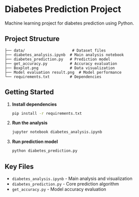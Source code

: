 # Diabetes Prediction Project

Machine learning project for diabetes prediction using Python.

## Project Structure

```
├── data/                     # Dataset files
├── diabetes_analysis.ipynb  # Main analysis notebook
├── diabetes_prediction.py   # Prediction model
├── get_accuracy.py          # Accuracy evaluation
├── Boxplot.png              # Data visualization
├── Model evaluation result.png  # Model performance
└── requirements.txt         # Dependencies
```

## Getting Started

1. **Install dependencies**
   ```bash
   pip install -r requirements.txt
   ```

2. **Run the analysis**
   ```bash
   jupyter notebook diabetes_analysis.ipynb
   ```

3. **Run prediction model**
   ```bash
   python diabetes_prediction.py
   ```

## Key Files

- `diabetes_analysis.ipynb` - Main analysis and visualization
- `diabetes_prediction.py` - Core prediction algorithm
- `get_accuracy.py` - Model accuracy evaluation